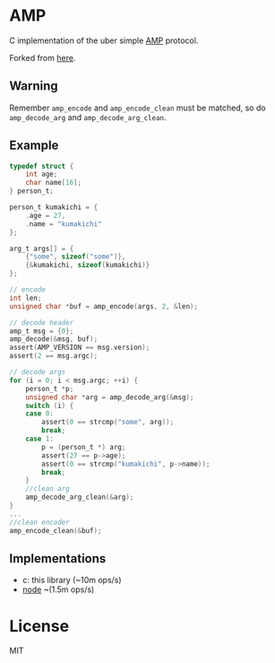 # AMP

  C implementation of the uber simple [AMP](https://github.com/visionmedia/node-amp) protocol.
  
  Forked from [here](https://github.com/clibs/amp).
  
## Warning

  Remember `amp_encode` and `amp_encode_clean` must be matched, so do `amp_decode_arg` and `amp_decode_arg_clean`.

## Example

```c
typedef struct {
	int age;
	char name[16];
} person_t;

person_t kumakichi = {
    .age = 27,
    .name = "kumakichi"
};

arg_t args[] = {
    {"some", sizeof("some")},
    {&kumakichi, sizeof(kumakichi)}
};

// encode
int len;
unsigned char *buf = amp_encode(args, 2, &len);

// decode header
amp_t msg = {0};
amp_decode(&msg, buf);
assert(AMP_VERSION == msg.version);
assert(2 == msg.argc);

// decode args
for (i = 0; i < msg.argc; ++i) {
	person_t *p;
	unsigned char *arg = amp_decode_arg(&msg);
	switch (i) {
	case 0:
		assert(0 == strcmp("some", arg));
		break;
	case 1:
		p = (person_t *) arg;
		assert(27 == p->age);
		assert(0 == strcmp("kumakichi", p->name));
		break;
	}
    //clean arg
	amp_decode_arg_clean(&arg);
}
...
//clean encoder
amp_encode_clean(&buf);
```

## Implementations

 - c: this library (~10m ops/s)
 - [node](https://github.com/visionmedia/node-amp) ~(1.5m ops/s)

# License

  MIT